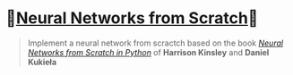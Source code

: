 # 🎉[Neural Networks from Scratch](https://github.com/raingrain/neural-networks-from-scratch)🎉

> Implement a neural network from scractch based on the book [*Neural Networks from Scratch in Python*](https://github.com/Sentdex/nnfs_book) of **Harrison Kinsley** and **Daniel Kukieła**
